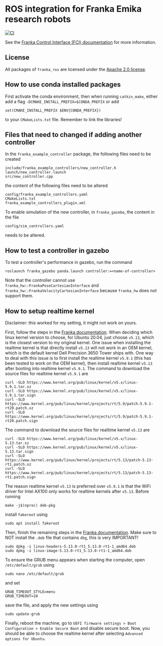 # ROS integration for Franka Emika research robots

[![CI](https://github.com/frankaemika/franka_ros/actions/workflows/ci.yml/badge.svg)](https://github.com/frankaemika/franka_ros/actions/workflows/ci.yml)


See the [Franka Control Interface (FCI) documentation][fci-docs] for more information.

## License

All packages of `franka_ros` are licensed under the [Apache 2.0 license][apache-2.0].

[apache-2.0]: https://www.apache.org/licenses/LICENSE-2.0.html
[fci-docs]: https://frankaemika.github.io/docs

## How to use conda installed packages

First activate the conda environment, then when running `catkin_make`, either add a flag `-DCMAKE_INSTALL_PREFIX=$CONDA_PREFIX` or add

```make
set(CMAKE_INSTALL_PREFIX $ENV{CONDA_PREFIX})
```

to your `CMakeLists.txt` file. Remember to link the libraries!

## Files that need to changed if adding another controller

In the `franka_example_controller` package, the following files need to be created

```
include/franka_example_controllers/new_controller.h
launch/new_controller.launch
src/new_controller.cpp
```

the content of the following files need to be altered

```
config/franka_example_controllers.yaml
CMakeLists.txt
franka_example_controllers_plugin.xml
```

To enable simulation of the new controller, in `franka_gazebo`, the content in the file

```
config/sim_controllers.yaml
```

needs to be altered.

## How to test a controller in gazebo

To test a controller's performance in gazebo, run the command

```console
roslaunch franka_gazebo panda.launch controller:=<name-of-controller>
```

Note that the controller cannot use `franka_hw::FrankaPoseCartesianInterface` and `franka_hw::FrankaVelocityCartesianInterface` because `franka_hw` does not support them.

## How to setup realtime kernel

Disclaimer: this worked for my setting, it might not work on yours.

First, follow the steps in the [Franka documentation](https://frankaemika.github.io/docs/installation_linux.html#setting-up-the-real-time-kernel). When deciding which linux kernel version to choose, for Ubuntu 20.04, just choose `v5.13`, which is the closest version to my original kernel. One issue when installing the realtime kernel is that directly install `v5.13` will not work in an OEM kernel, which is the default kernel Dell Precision 3650 Tower ships with. One way to deal with this issue is to first install the realtime kernel `v5.9.1` (this has been tested to work on the OEM kernel), then install realtime kernel `v5.13` after booting into realtime kernel `v5.9.1`. The command to download the source files for realtime kernel `v5.9.1` are 

```console
curl -SLO https://www.kernel.org/pub/linux/kernel/v5.x/linux-5.9.1.tar.xz
curl -SLO https://www.kernel.org/pub/linux/kernel/v5.x/linux-5.9.1.tar.sign
curl -SLO https://www.kernel.org/pub/linux/kernel/projects/rt/5.9/patch-5.9.1-rt20.patch.xz
curl -SLO https://www.kernel.org/pub/linux/kernel/projects/rt/5.9/patch-5.9.1-rt20.patch.sign
```

The command to download the source files for realtime kernel `v5.13` are 

```console
curl -SLO https://www.kernel.org/pub/linux/kernel/v5.x/linux-5.13.tar.xz
curl -SLO https://www.kernel.org/pub/linux/kernel/v5.x/linux-5.13.tar.sign
curl -SLO https://www.kernel.org/pub/linux/kernel/projects/rt/5.13/patch-5.13-rt1.patch.xz
curl -SLO https://www.kernel.org/pub/linux/kernel/projects/rt/5.13/patch-5.13-rt1.patch.sign
```

The reason realtime kernel `v5.13` is preferred over `v5.9.1` is that the WiFi driver for Intel AX100 only works for realtime kernels after `v5.13`. Before running

```console
make -j$(nproc) deb-pkg
```

install `fakeroot` using

```console
sudo apt install fakeroot
```

Then, finish the remaining steps in the [Franka documentation](https://frankaemika.github.io/docs/installation_linux.html#setting-up-the-real-time-kernel). Make sure to NOT install the `.deb` file that contains `dbg`, this is very IMPORTANT! 

```console
sudo dpkg -i linux-headers-5.13.0-rt1_5.13.0-rt1-1_amd64.deb
sudo dpkg -i linux-image-5.13.0-rt1_5.13.0-rt1-1_amd64.deb
```

To ensure the GRUB menu appears when starting the computer, open `/etc/default/grub` using

```console
sudo nano /etc/default/grub
```

and set

```config
GRUB_TIMEOUT_STYLE=menu
GRUB_TIMEOUT=10
```

save the file, and apply the new settings using

```console
sudo update-grub
```

Finally, reboot the machine, go to `UEFI firmware settings > Boot Configuration > Enable Secure Boot` and disable secure boot. Now, you should be able to choose the realtime kernel after selecting `Advanced options for Ubuntu`.
